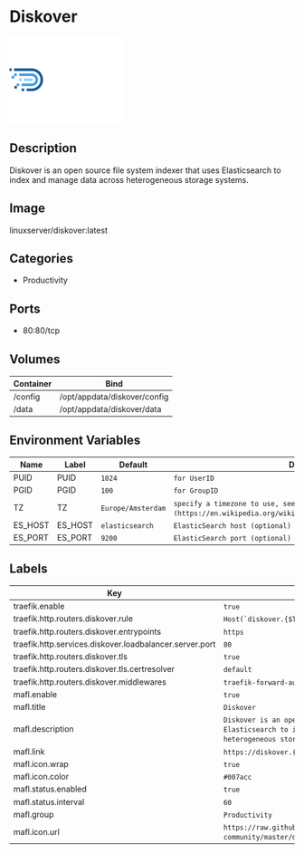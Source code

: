 # Diskover

![Logo](images/Diskover.png)

## Description
Diskover is an open source file system indexer that uses Elasticsearch to index and manage data across heterogeneous storage systems.

## Image
linuxserver/diskover:latest

## Categories
- Productivity

## Ports
- 80:80/tcp

## Volumes
| Container | Bind |
|-----------|------|
| /config | /opt/appdata/diskover/config |
| /data | /opt/appdata/diskover/data |

## Environment Variables
| Name | Label | Default | Description |
|------|-------|---------|-------------|
| PUID | PUID | ```1024``` | ```for UserID``` |
| PGID | PGID | ```100``` | ```for GroupID``` |
| TZ | TZ | ```Europe/Amsterdam``` | ```specify a timezone to use, see this [list](https://en.wikipedia.org/wiki/List_of_tz_database_time_zones#List).``` |
| ES_HOST | ES_HOST | ```elasticsearch``` | ```ElasticSearch host (optional)``` |
| ES_PORT | ES_PORT | ```9200``` | ```ElasticSearch port (optional)``` |

## Labels
| Key | Value |
|-----|-------|
| traefik.enable | ```true``` |
| traefik.http.routers.diskover.rule | ```Host(`diskover.{$TRAEFIK_INGRESS_DOMAIN}`)``` |
| traefik.http.routers.diskover.entrypoints | ```https``` |
| traefik.http.services.diskover.loadbalancer.server.port | ```80``` |
| traefik.http.routers.diskover.tls | ```true``` |
| traefik.http.routers.diskover.tls.certresolver | ```default``` |
| traefik.http.routers.diskover.middlewares | ```traefik-forward-auth``` |
| mafl.enable | ```true``` |
| mafl.title | ```Diskover``` |
| mafl.description | ```Diskover is an open source file system indexer that uses Elasticsearch to index and manage data across heterogeneous storage systems.``` |
| mafl.link | ```https://diskover.{$TRAEFIK_INGRESS_DOMAIN}``` |
| mafl.icon.wrap | ```true``` |
| mafl.icon.color | ```#007acc``` |
| mafl.status.enabled | ```true``` |
| mafl.status.interval | ```60``` |
| mafl.group | ```Productivity``` |
| mafl.icon.url | ```https://raw.githubusercontent.com/diskoverdata/diskover-community/master/diskover-web/public/images/diskover.png``` |

